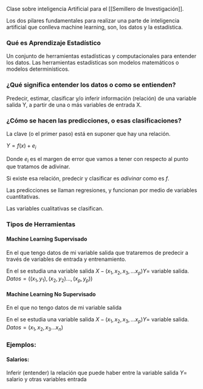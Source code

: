 Clase sobre inteligencia Artificial para el [[Semillero de Investigación]].

Los dos pilares fundamentales para realizar una parte de inteligencia artificial que conlleva machine learning, son, los datos y la estadística.
### Qué es Aprendizaje Estadístico
Un conjunto de herramientas estadísticas y computacionales para entender los datos.
Las herramientas estadísticas son modelos matemáticos o modelos determinísticos.
### ¿Qué significa entender los datos o como se entienden?
Predecir, estimar, clasificar y/o inferir información (relación) de una variable salida Y, a partir de una o más variables de entrada X.
### ¿Cómo se hacen las predicciones, o esas clasificaciones?
La clave (o el primer paso) está en suponer que hay una relación.

$Y = f(x)+e_i$

Donde $e_i$ es el margen de error que vamos a tener con respecto al punto que tratamos de adivinar.


Si existe esa relación, predecir y clasificar es *adivinar* como es *f*.

Las predicciones se llaman regresiones, y funcionan por medio de variables cuantitativas.

Las variables cualitativas se clasifican.

### Tipos de Herramientas
#### Machine Learning Supervisado
En el que tengo datos de mi variable salida que trataremos de predecir a través de variables de entrada y entrenamiento.


En el se estudia una variable salida $X-(x_1,x_2,x_3,...x_p)Y =$ variable salida.
$Datos = ((x_1,y_1),(x_2,y_2)...,(x_p,y_p))$
#### Machine Learning No Supervisado
En el que no tengo datos de mi variable salida

En el se estudia una variable salida $X-(x_1,x_2,x_3,...x_p)Y =$ variable salida.
$Datos = (x_1,x_2,x_3...x_n)$

### Ejemplos:
#### Salarios:
Inferir (entender) la relación que puede haber entre la variable salida
$Y=$ salario
y otras variables entrada
